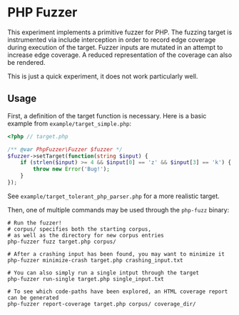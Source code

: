 PHP Fuzzer
==========

This experiment implements a primitive fuzzer for PHP. The fuzzing target is instrumented via include interception in
order to record edge coverage during execution of the target. Fuzzer inputs are mutated in an attempt to increase
edge coverage. A reduced representation of the coverage can also be rendered.

This is just a quick experiment, it does not work particularly well.

Usage
-----

First, a definition of the target function is necessary. Here is a basic example from `example/target_simple.php`:

```php
<?php // target.php

/** @var PhpFuzzer\Fuzzer $fuzzer */
$fuzzer->setTarget(function(string $input) {
    if (strlen($input) >= 4 && $input[0] == 'z' && $input[3] == 'k') {
        throw new Error('Bug!');
    }
});
```

See `example/target_tolerant_php_parser.php` for a more realistic target.

Then, one of multiple commands may be used through the `php-fuzz` binary:

```shell script
# Run the fuzzer!
# corpus/ specifies both the starting corpus,
# as well as the directory for new corpus entries
php-fuzzer fuzz target.php corpus/

# After a crashing input has been found, you may want to minimize it
php-fuzzer minimize-crash target.php crashing_input.txt

# You can also simply run a single intput through the target
php-fuzzer run-single target.php single_input.txt

# To see which code-paths have been explored, an HTML coverage report can be generated
php-fuzzer report-coverage target.php corpus/ coverage_dir/
```